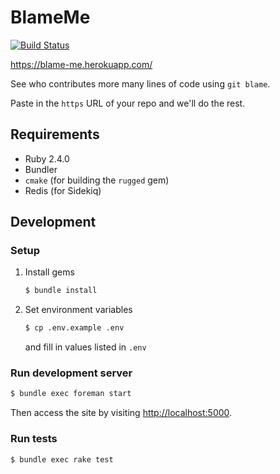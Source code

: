 # BlameMe

[![Build Status](https://travis-ci.org/cyhsutw/blame-me.svg?branch=master)](https://travis-ci.org/cyhsutw/blame-me)

https://blame-me.herokuapp.com/

See who contributes more many lines of code using `git blame`.

Paste in the `https` URL of your repo and we'll do the rest.

## Requirements

- Ruby 2.4.0
- Bundler
- `cmake` (for building the `rugged` gem)
- Redis (for Sidekiq)

## Development

### Setup

1. Install gems

    ```sh
    $ bundle install
    ```
2. Set environment variables

    ```sh
    $ cp .env.example .env
    ```

    and fill in values listed in `.env`

### Run development server

```sh
$ bundle exec foreman start
```

Then access the site by visiting [http://localhost:5000](http://localhost:5000).

### Run tests

```sh
$ bundle exec rake test
```


